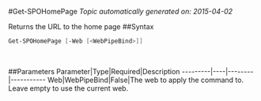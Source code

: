 #Get-SPOHomePage
*Topic automatically generated on: 2015-04-02*

Returns the URL to the home page
##Syntax
```powershell
Get-SPOHomePage [-Web [<WebPipeBind>]]
```
&nbsp;

##Parameters
Parameter|Type|Required|Description
---------|----|--------|-----------
Web|WebPipeBind|False|The web to apply the command to. Leave empty to use the current web.
